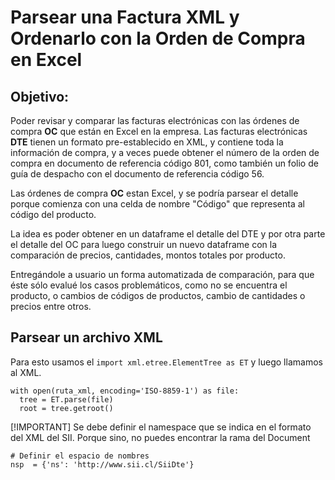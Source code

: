# Parsear una Factura XML y Ordenarlo con la Orden de Compra en Excel
## Objetivo:
Poder revisar y comparar las facturas electrónicas con las órdenes de compra **OC** que están en Excel en la empresa. 
Las facturas electrónicas **DTE** tienen un formato pre-establecido en XML, y contiene toda la información de compra, y a veces puede obtener el número de la orden de compra en documento de referencia código 801, como también un folio de guía de despacho con el documento de referencia código 56.

Las órdenes de compra **OC** estan Excel, y se podría parsear el detalle porque comienza con una celda de nombre "Código" que representa al código del producto. 

La idea es poder obtener en un dataframe el detalle del DTE y por otra parte el detalle del OC para luego construir un nuevo dataframe con la comparación de precios, cantidades, montos totales por producto. 

Entregándole a usuario un forma automatizada de comparación, para que éste sólo evalué los casos problemáticos, como no se encuentra el producto, o cambios de códigos de productos, cambio de cantidades o precios entre otros. 

## Parsear un archivo XML
Para esto usamos el `import xml.etree.ElementTree as ET` y luego llamamos al XML. 
```
with open(ruta_xml, encoding='ISO-8859-1') as file:
  tree = ET.parse(file)
  root = tree.getroot()
```
[!IMPORTANT] Se debe definir el namespace que se indica en el formato del XML del SII. Porque sino, no puedes encontrar la rama del Document
```
# Definir el espacio de nombres
nsp  = {'ns': 'http://www.sii.cl/SiiDte'}
```
